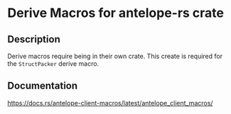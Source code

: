 # Derive Macros for antelope-rs crate

## Description
Derive macros require being in their own crate.  This create is required for the `StructPacker` derive macro.

## Documentation
https://docs.rs/antelope-client-macros/latest/antelope_client_macros/